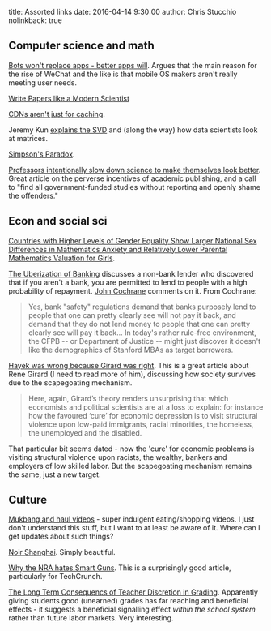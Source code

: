 title: Assorted links
date: 2016-04-14 9:30:00
author: Chris Stucchio
nolinkback: true

## Computer science and math

[Bots won't replace apps - better apps will](http://dangrover.com/blog/2016/04/20/bots-wont-replace-apps.html). Argues that the main reason for the rise of WeChat and the like is that mobile OS makers aren't really meeting user needs.

[Write Papers like a Modern Scientist](http://simplystatistics.org/2016/04/21/writing/)

[CDNs aren't just for caching](http://jvns.ca/blog/2016/04/29/cdns-arent-just-for-caching/).

Jeremy Kun [explains the SVD](https://jeremykun.com/2016/04/18/singular-value-decomposition-part-1-perspectives-on-linear-algebra/) and (along the way) how data scientists look at matrices.

[Simpson's Paradox](https://growthecon.com/blog/Decomposition/).

[Professors intentionally slow down science to make themselves look better](http://lemire.me/blog/2016/05/06/professors-intentionally-slow-down-science-to-make-themselves-look-better). Great article on the perverse incentives of academic publishing, and a call to "find all government-funded studies without reporting and openly shame the offenders."

## Econ and social sci

[Countries with Higher Levels of Gender Equality Show Larger National Sex Differences in Mathematics Anxiety and Relatively Lower Parental Mathematics Valuation for Girls](http://journals.plos.org/plosone/article?id=10.1371%2Fjournal.pone.0153857).

[The Uberization of Banking](http://www.wsj.com/article_email/the-uberization-of-banking-1461967266-lMyQjAxMTE2NzMzMDQzNzA3Wj) discusses a non-bank lender who discovered that if you aren't a bank, you are permitted to lend to people with a high probability of repayment. [John Cochrane](http://johnhcochrane.blogspot.com/2016/04/equity-financed-banking.html) comments on it. From Cochrane:
>Yes, bank "safety" regulations demand that banks purposely lend to people that one can pretty clearly see will not pay it back, and demand that they do not lend money to people that one can pretty clearly see will pay it back...
>In today's rather rule-free environment, the CFPB -- or Department of Justice -- might just discover it doesn't like the demographics of Stanford MBAs as target borrowers.

[Hayek was wrong because Girard was right](https://originofspecious.wordpress.com/2016/02/17/hayek-was-wrong-because-girard-was-right/). This is a great article about Rene Girard (I need to read more of him), discussing how society survives due to the scapegoating mechanism.

>Here, again, Girard’s theory renders unsurprising that which economists and political scientists are at a loss to explain: for instance how the favoured ‘cure’ for economic depression is to visit structural violence upon low-paid immigrants, racial minorities, the homeless, the unemployed and the disabled.

That particular bit seems dated - now the 'cure' for economic problems is visiting structural violence upon racists, the wealthy, bankers and employers of low skilled labor. But the scapegoating mechanism remains the same, just a new target.

## Culture

[Mukbang and haul videos](http://arstechnica.com/gaming/2016/04/mukbang-and-hauls-the-rise-of-super-indulgent-eating-and-shopping-videos/) - super indulgent eating/shopping videos. I just don't understand this stuff, but I want to at least be aware of it. Where can I get updates about such things?

[Noir Shanghai](http://www.designboom.com/art/amey-kandalgaonkar-dark-deco-shanghai-04-29-2016/). Simply beautiful.

[Why the NRA hates Smart Guns](http://techcrunch.com/2016/04/30/why-the-nra-hates-smart-guns/). This is a surprisingly good article, particularly for TechCrunch.

[The Long Term Consequencs of Teacher Discretion in Grading](http://papers.nber.org/tmp/97077-w22207.pdf). Apparently giving students good (unearned) grades has far reaching and beneficial effects - it suggests a beneficial signalling effect *within the school system* rather than future labor markets. Very interesting.
